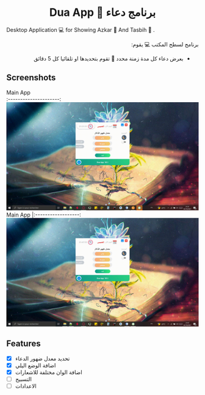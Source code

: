 <h1 align="center"> Dua App 🤲 برنامج دعاء </h1>

Desktop Application 💻 for Showing Azkar 🤲 And Tasbih 📿 . <br />

<div align="right" dir="rtl">
برنامج لسطح المكتب 💻 يقوم:
  
- بعرض دعاء كل مدة زمنة محدد 💬 تقوم بتحديدها او تلقائيا كل 5 دقائق 
</div>

## Screenshots
Main App          
:---------------------:
![Main App - screenshots](screenshots/PictureMain.gif) 
Main App
|:------------------:
![Notifications - screenshots](screenshots/PictureNotif.gif)

## Features
* [x] تحديد معدل ضهور الدعاء  
* [x] اضافة الوضع اليلي
* [x] اضافة الوان مختلفة للاشعارات
* [ ] التسبيح
* [ ] الاعدادات
